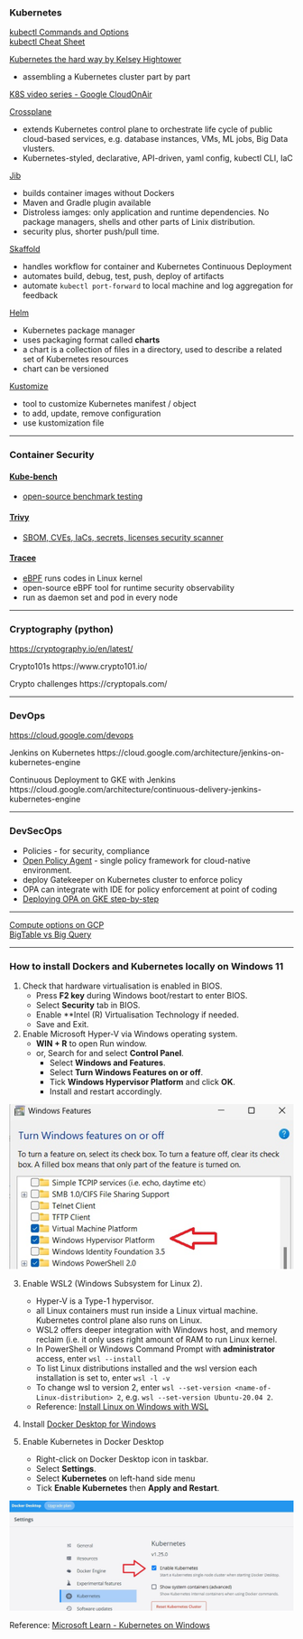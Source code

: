 ### Kubernetes

[kubectl Commands and Options](https://jamesdefabia.github.io/docs/user-guide/kubectl/kubectl/)   
[kubectl Cheat Sheet](https://www.mirantis.com/blog/kubernetes-cheat-sheet/)   

[Kubernetes the hard way by Kelsey Hightower](https://github.com/kelseyhightower/kubernetes-the-hard-way)   
  - assembling a Kubernetes cluster part by part

[K8S video series - Google CloudOnAir](https://cloudonair.withgoogle.com/events/kubernetes-with-google-cloud)

[Crossplane](crossplane.io)
  - extends Kubernetes control plane to orchestrate life cycle of public cloud-based services, e.g. database instances, VMs, ML jobs, Big Data vlusters.
  - Kubernetes-styled, declarative, API-driven, yaml config, kubectl CLI, IaC
 
[Jib](https://cloud.google.com/java/getting-started/jib)
  - builds container images without Dockers
  - Maven and Gradle plugin available
  - Distroless iamges: only application and runtime dependencies. No package managers, shells and other parts of Linix distribution.
  - security plus, shorter push/pull time.
 
[Skaffold](https://skaffold.dev/)
  - handles workflow for container and Kubernetes Continuous Deployment
  - automates build, debug, test, push, deploy of artifacts
  - automate `kubectl port-forward` to local machine and log aggregation for feedback

[Helm](https://helm.sh/)
  - Kubernetes package manager
  - uses packaging format called __charts__
  - a chart is a collection of files in a directory, used to describe a related set of Kubernetes resources
  - chart can be versioned

[Kustomize](https://kustomize.io/)
  - tool to customize Kubernetes manifest / object
  - to add, update, remove configuration
  - use kustomization file

<hr>

### Container Security
#### [Kube-bench](https://github.com/aquasecurity/kube-bench)
 - [open-source benchmark testing](https://blog.aquasec.com/announcing-kube-bench-an-open-source-tool-for-running-kubernetes-cis-benchmark-tests)
#### [Trivy](https://aquasecurity.github.io/trivy/v0.31.2/)
 - [SBOM, CVEs, IaCs, secrets, licenses security scanner](https://github.com/aquasecurity/trivy)
#### [Tracee](https://github.com/aquasecurity/tracee)  
- [eBPF](https://ebpf.io/what-is-ebpf/) runs codes in Linux kernel
- open-source eBPF tool for runtime security observability
- run as daemon set and pod in every node

<hr>

### Cryptography (python) <br>
https://cryptography.io/en/latest/
<p>Crypto101s
https://www.crypto101.io/
<p>Crypto challenges
https://cryptopals.com/

<hr>  

### DevOps<br>
https://cloud.google.com/devops
<p>Jenkins on Kubernetes
https://cloud.google.com/architecture/jenkins-on-kubernetes-engine
<p>Continuous Deployment to GKE with Jenkins
https://cloud.google.com/architecture/continuous-delivery-jenkins-kubernetes-engine

<hr>

### DevSecOps
- Policies - for security, compliance
- [Open Policy Agent](https://www.openpolicyagent.org/) - single policy framework for cloud-native environment.
- deploy Gatekeeper on Kubernetes cluster to enforce policy
- OPA can integrate with IDE for policy enforcement at point of coding
- [Deploying OPA on GKE step-by-step](https://medium.com/linkbynet/deploying-opa-on-a-gke-cluster-da4d3d77812c)

<hr>

[Compute options on GCP](https://cloud.google.com/blog/topics/developers-practitioners/where-should-i-run-my-stuff-choosing-google-cloud-compute-option)   
[BigTable vs Big Query](https://cloud.google.com/blog/topics/developers-practitioners/bigtable-vs-bigquery-whats-difference)   

<hr>

### How to install Dockers and Kubernetes locally on Windows 11 <br>
1. Check that hardware virtualisation is enabled in BIOS.
    - Press **F2 key** during Windows boot/restart to enter BIOS.
    - Select **Security** tab in BIOS.
    - Enable **Intel (R) Virtualisation Technology if needed.
    - Save and Exit.
2. Enable Microsoft Hyper-V via Windows operating system.
    - **WIN + R** to open Run window.
    - or, Search for and select **Control Panel**.
      - Select **Windows and Features**.
      - Select **Turn Windows Features on or off**.
      - Tick **Windows Hypervisor Platform** and click **OK**.
      - Install and restart accordingly.

![Tick Windows Hypervisor Platform in Windows Features](https://github.com/TCLee-tech/Google/blob/32e0e06495243f19ebeb173cdef1f5381393bd81/images/Windows%20features%20hypervisor%20selection.jpg)

3. Enable WSL2 (Windows Subsystem for Linux 2).
    - Hyper-V is a Type-1 hypervisor.
    - all Linux containers must run inside a Linux virtual machine. Kubernetes control plane also runs on Linux.
    - WSL2 offers deeper integration with Windows host, and memory reclaim (i.e. it only uses right amount of RAM to run Linux kernel.
    - In PowerShell or Windows Command Prompt with **administrator** access, enter `wsl --install`
    - To list Linux distributions installed and the wsl version each installation is set to, enter `wsl -l -v`
    - To change wsl to version 2, enter `wsl --set-version <name-of-Linux-distribution> 2`, e.g. `wsl --set-version Ubuntu-20.04 2`.
    - Reference: [Install Linux on Windows with WSL](https://learn.microsoft.com/en-us/windows/wsl/install) 

4. Install [Docker Desktop for Windows](https://www.docker.com/products/docker-desktop/)
5. Enable Kubernetes in Docker Desktop
    - Right-click on Docker Desktop icon in taskbar.
    - Select **Settings**.
    - Select **Kubernetes** on left-hand side menu
    - Tick **Enable Kubernetes** then **Apply and Restart**.

![Enable Kubernetes in Docker Desktop](https://github.com/TCLee-tech/Google/blob/29db0d6df000108b6d07f092bc82e63600233534/images/Enable%20Kubernetes%20in%20Docker%20Desktop.jpg)

Reference: [Microsoft Learn - Kubernetes on Windows](https://learn.microsoft.com/en-us/virtualization/windowscontainers/kubernetes/getting-started-kubernetes-windows)

